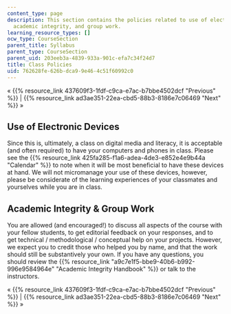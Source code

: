 ```yaml
---
content_type: page
description: This section contains the policies related to use of electronic devices,
  academic integrity, and group work.
learning_resource_types: []
ocw_type: CourseSection
parent_title: Syllabus
parent_type: CourseSection
parent_uid: 203eeb3a-4839-933a-901c-efa7c34f24d7
title: Class Policies
uid: 762628fe-626b-dca9-9e46-4c51f60992c0
---
```


« {{% resource_link 437609f3-1fdf-c9ca-e7ac-b7bbe4502dcf "Previous" %}} | {{% resource_link ad3ae351-22ea-cbd5-88b3-8186e7c06469 "Next" %}} »

Use of Electronic Devices
-------------------------

Since this is, ultimately, a class on digital media and literacy, it is acceptable (and often required) to have your computers and phones in class. Please see the {{% resource_link 425fa285-f1a6-adea-4de3-e852e4e9b44a "Calendar" %}} to note when it will be most beneficial to have these devices at hand. We will not micromanage your use of these devices, however, please be considerate of the learning experiences of your classmates and yourselves while you are in class.

Academic Integrity & Group Work
-------------------------------

You are allowed (and encouraged!) to discuss all aspects of the course with your fellow students, to get editorial feedback on your responses, and to get technical / methodological / conceptual help on your projects. However, we expect you to credit those who helped you by name, and that the work should still be substantively your own. If you have any questions, you should review the {{% resource_link "a9c7e1f5-bbe9-40b6-b992-996e9584964e" "Academic Integrity Handbook" %}} or talk to the instructors.

« {{% resource_link 437609f3-1fdf-c9ca-e7ac-b7bbe4502dcf "Previous" %}} | {{% resource_link ad3ae351-22ea-cbd5-88b3-8186e7c06469 "Next" %}} »